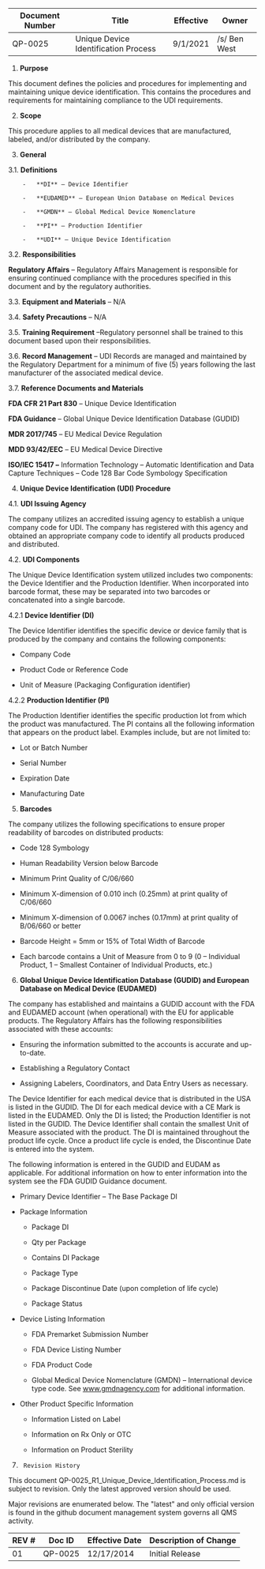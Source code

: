 Document Number|Title|Effective|Owner
---------------|-------------------------------------|----|-----
QP-0025|Unique Device Identification Process|9/1/2021|/s/ Ben West

1.  **Purpose**

 This document defines the policies and procedures for implementing and
 maintaining unique device identification. This contains the procedures
 and requirements for maintaining compliance to the UDI requirements.

2.  **Scope**

 This procedure applies to all medical devices that are manufactured,
 labeled, and/or distributed by the company.

3.  **General**

3.1.  **Definitions**

        -   **DI** – Device Identifier

        -   **EUDAMED** – European Union Database on Medical Devices

        -   **GMDN** – Global Medical Device Nomenclature

        -   **PI** – Production Identifier

        -   **UDI** – Unique Device Identification

3.2.  **Responsibilities**

 **Regulatory Affairs** – Regulatory Affairs Management is responsible
 for ensuring continued compliance with the procedures specified in
 this document and by the regulatory authorities.

3.3.  **Equipment and Materials** – N/A

3.4. **Safety Precautions** – N/A

3.5.  **Training Requirement** –Regulatory personnel shall be trained to
     this document based upon their responsibilities.

3.6.  **Record Management** – UDI Records are managed and maintained by
     the Regulatory Department for a minimum of five (5) years
     following the last manufacturer of the associated medical device.

3.7.  **Reference Documents and Materials**

 **FDA CFR 21 Part 830** – Unique Device Identification

 **FDA Guidance** – Global Unique Device Identification Database
 (GUDID)

 **MDR 2017/745** – EU Medical Device Regulation

 **MDD 93/42/EEC** – EU Medical Device Directive

 **ISO/IEC 15417 –** Information Technology – Automatic Identification
 and Data Capture Techniques – Code 128 Bar Code Symbology
 Specification

4.  **Unique Device Identification (UDI) Procedure**

4.1.  **UDI Issuing Agency**

 The company utilizes an accredited issuing agency to establish a
 unique company code for UDI. The company has registered with this
 agency and obtained an appropriate company code to identify all
 products produced and distributed.

4.2.  **UDI Components**

 The Unique Device Identification system utilized includes two
 components: the Device Identifier and the Production Identifier. When
 incorporated into barcode format, these may be separated into two
 barcodes or concatenated into a single barcode.

4.2.1  **Device Identifier (DI)**

 The Device Identifier identifies the specific device or device family
 that is produced by the company and contains the following components:

-   Company Code

-   Product Code or Reference Code

-   Unit of Measure (Packaging Configuration identifier)

4.2.2  **Production Identifier (PI)**

 The Production Identifier identifies the specific production lot from
 which the product was manufactured. The PI contains all the following
 information that appears on the product label. Examples include, but
 are not limited to:

-   Lot or Batch Number

-   Serial Number

-   Expiration Date

-   Manufacturing Date

5.  **Barcodes**

 The company utilizes the following specifications to ensure proper
 readability of barcodes on distributed products:

-   Code 128 Symbology

-   Human Readability Version below Barcode

-   Minimum Print Quality of C/06/660

-   Minimum X-dimension of 0.010 inch (0.25mm) at print quality of
     C/06/660

-   Minimum X-dimension of 0.0067 inches (0.17mm) at print quality of
     B/06/660 or better

-   Barcode Height = 5mm or 15% of Total Width of Barcode

-   Each barcode contains a Unit of Measure from 0 to 9 (0 – Individual
     Product, 1 – Smallest Container of Individual Products, etc.)

6.  **Global Unique Device Identification Database (GUDID) and European
    Database on Medical Device (EUDAMED)**

 The company has established and maintains a GUDID account with the FDA
 and EUDAMED account (when operational) with the EU for applicable
 products. The Regulatory Affairs has the following responsibilities
 associated with these accounts:

-   Ensuring the information submitted to the accounts is accurate and
     up-to-date.

-   Establishing a Regulatory Contact

-   Assigning Labelers, Coordinators, and Data Entry Users as necessary.

 The Device Identifier for each medical device that is distributed in
 the USA is listed in the GUDID. The DI for each medical device with a
 CE Mark is listed in the EUDAMED. Only the DI is listed; the
 Production Identifier is not listed in the GUDID. The Device
 Identifier shall contain the smallest Unit of Measure associated with
 the product. The DI is maintained throughout the product life cycle.
 Once a product life cycle is ended, the Discontinue Date is entered
 into the system.

 The following information is entered in the GUDID and EUDAM as
 applicable. For additional information on how to enter information
 into the system see the FDA GUDID Guidance document.

-   Primary Device Identifier – The Base Package DI

-   Package Information

    -   Package DI

    -   Qty per Package

    -   Contains DI Package

    -   Package Type

    -   Package Discontinue Date (upon completion of life cycle)

    -   Package Status

-   Device Listing Information

    -   FDA Premarket Submission Number

    -   FDA Device Listing Number

    -   FDA Product Code

    -   Global Medical Device Nomenclature (GMDN) – International device
         type code. See
         [<u>www.gmdnagency.com</u>](http://www.gmdnagency.com) for
         additional information.

-   Other Product Specific Information

    -   Information Listed on Label

    -   Information on Rx Only or OTC

    -   Information on Product Sterility


7.      Revision History

This document  QP-0025_R1_Unique_Device_Identification_Process.md
is subject to revision. Only the latest approved version should be used.

Major revisions are enumerated below.
The "latest" and only official version is found in the github document management system governs all QMS activity.

REV #|Doc ID|Effective Date|Description of Change
-----|------|--------------|---------------------
01   | QP-0025|12/17/2014|Initial Release
